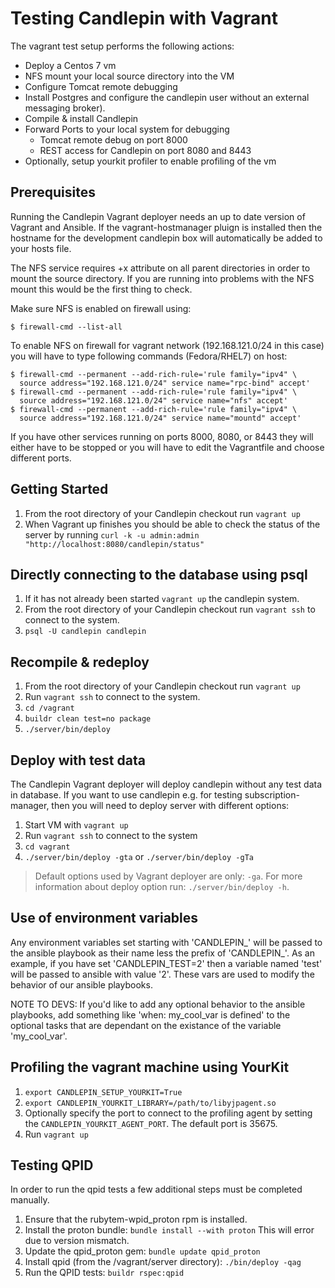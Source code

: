 # Testing Candlepin with Vagrant
The vagrant test setup performs the following actions:
* Deploy a Centos 7 vm
* NFS mount your local source directory into the VM
* Configure Tomcat remote debugging
* Install Postgres and configure the candlepin user
  without an external messaging broker).
* Compile & install Candlepin
* Forward Ports to your local system for debugging
  * Tomcat remote debug on port 8000
  * REST access for Candlepin on port 8080 and 8443
* Optionally, setup yourkit profiler to enable profiling of the vm

## Prerequisites
Running the Candlepin Vagrant deployer needs an up to date version of Vagrant
and Ansible. If the vagrant-hostmanager pluign is installed then the hostname
for the development candlepin box will automatically be added to your hosts file.

The NFS service requires +x attribute on all parent directories in order to mount
the source directory. If you are running into problems with the NFS mount this would
be the first thing to check.  

Make sure NFS is enabled on firewall using:

    $ firewall-cmd --list-all

To enable NFS on firewall for vagrant network (192.168.121.0/24 in this case) you will
have to type following commands (Fedora/RHEL7) on host:

    $ firewall-cmd --permanent --add-rich-rule='rule family="ipv4" \
      source address="192.168.121.0/24" service name="rpc-bind" accept'
    $ firewall-cmd --permanent --add-rich-rule='rule family="ipv4" \
      source address="192.168.121.0/24" service name="nfs" accept'
    $ firewall-cmd --permanent --add-rich-rule='rule family="ipv4" \
      source address="192.168.121.0/24" service name="mountd" accept'

If you have other services running on ports 8000, 8080, or 8443 they will either have
to be stopped or you will have to edit the Vagrantfile and choose different ports.

## Getting Started
1. From the root directory of your Candlepin checkout run `vagrant up`
1. When Vagrant up finishes you should be able to check the status of the server
   by running `curl -k -u admin:admin "http://localhost:8080/candlepin/status"`

## Directly connecting to the database using psql
1. If it has not already been started `vagrant up` the candlepin system.
1. From the root directory of your Candlepin checkout run `vagrant ssh` to connect to the system.
1. `psql -U candlepin candlepin`

## Recompile & redeploy
1. From the root directory of your Candlepin checkout run `vagrant up`
1. Run `vagrant ssh` to connect to the system.
1. `cd /vagrant`
1. `buildr clean test=no package`
1. `./server/bin/deploy`

## Deploy with test data
The Candlepin Vagrant deployer will deploy candlepin without any test data in database.
If you want to use candlepin e.g. for testing subscription-manager, then you
will need to deploy server with different options:

1. Start VM with `vagrant up`
1. Run `vagrant ssh`  to connect to the system
1. `cd vagrant`
1. `./server/bin/deploy -gta` or `./server/bin/deploy -gTa`

> Default options used by Vagrant deployer are only: `-ga`. For more
  information about deploy option run: `./server/bin/deploy -h`.

## Use of environment variables
Any environment variables set starting with 'CANDLEPIN_' will be  passed to
the ansible playbook as their name less the prefix of 'CANDLEPIN_'.
As an example, if you have set 'CANDLEPIN_TEST=2' then a variable named 'test'
will be passed to ansible with value '2'. These vars are used to modify the
behavior of our ansible playbooks.

NOTE TO DEVS: If you'd like to add any optional behavior to the ansible
playbooks, add something like 'when: my_cool_var is defined' to the optional
tasks that are dependant on the existance of the variable 'my_cool_var'.

## Profiling the vagrant machine using YourKit
1. `export CANDLEPIN_SETUP_YOURKIT=True`
1. `export CANDLEPIN_YOURKIT_LIBRARY=/path/to/libyjpagent.so`
1. Optionally specify the port to connect to the profiling agent by setting the `CANDLEPIN_YOURKIT_AGENT_PORT`.
   The default port is 35675.
1. Run `vagrant up`

## Testing QPID
In order to run the qpid tests a few additional steps must be completed manually.
1. Ensure that the rubytem-wpid_proton rpm is installed.
1. Install the proton bundle: `bundle install --with proton` This will error due to version mismatch.  
1. Update the qpid_proton gem: `bundle update qpid_proton` 
1. Install qpid (from the /vagrant/server directory): `./bin/deploy -qag`
1. Run the QPID tests: `buildr rspec:qpid` 
